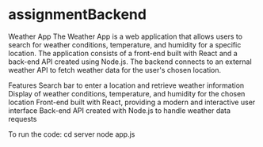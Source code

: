 # assignmentBackend

Weather App
The Weather App is a web application that allows users to search for weather conditions, temperature, and humidity for a specific location. 
The application consists of a front-end built with React and a back-end API created using Node.js. 
The backend connects to an external weather API to fetch weather data for the user's chosen location.

Features
Search bar to enter a location and retrieve weather information
Display of weather conditions, temperature, and humidity for the chosen location
Front-end built with React, providing a modern and interactive user interface
Back-end API created with Node.js to handle weather data requests

To run the code:
cd server
node app.js
